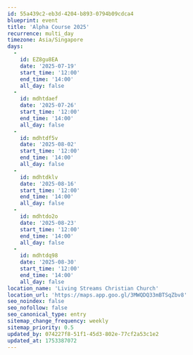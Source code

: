 ```yaml
---
id: 55a439c2-eb3d-4204-b893-0794b09cdca4
blueprint: event
title: 'Alpha Course 2025'
recurrence: multi_day
timezone: Asia/Singapore
days:
  -
    id: EZ8gu8EA
    date: '2025-07-19'
    start_time: '12:00'
    end_time: '14:00'
    all_day: false
  -
    id: mdhtdaef
    date: '2025-07-26'
    start_time: '12:00'
    end_time: '14:00'
    all_day: false
  -
    id: mdhtdf5v
    date: '2025-08-02'
    start_time: '12:00'
    end_time: '14:00'
    all_day: false
  -
    id: mdhtdklv
    date: '2025-08-16'
    start_time: '12:00'
    end_time: '14:00'
    all_day: false
  -
    id: mdhtdo2o
    date: '2025-08-23'
    start_time: '12:00'
    end_time: '14:00'
    all_day: false
  -
    id: mdhtdq98
    date: '2025-08-30'
    start_time: '12:00'
    end_time: '14:00'
    all_day: false
location_name: 'Living Streams Christian Church'
location_url: 'https://maps.app.goo.gl/3MWQDQ33mBTSqZbv8'
seo_noindex: false
seo_nofollow: false
seo_canonical_type: entry
sitemap_change_frequency: weekly
sitemap_priority: 0.5
updated_by: 074227f8-51f1-45d3-802e-77cf2a53c1e2
updated_at: 1753387072
---
```

